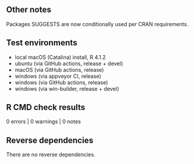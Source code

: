 ## Other notes

Packages SUGGESTS are now conditionally used per CRAN requirements.

## Test environments

* local macOS (Catalina) install, R 4.1.2
* ubuntu (via GitHub actions, release + devel)
* macOS (via GitHub actions, release)
* windows (via appveyor CI, release)
* windows (via GitHub actions, release)
* windows (via win-builder, release + devel)

## R CMD check results

0 errors | 0 warnings | 0 notes

## Reverse dependencies

There are no reverse dependencies.
